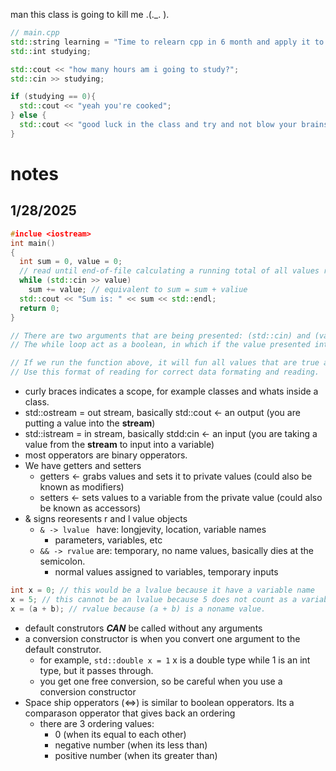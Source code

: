 man this class is going to kill me .(._. ).
```cpp
// main.cpp
std::string learning = "Time to relearn cpp in 6 month and apply it to data structures";
std::int studying;

std::cout << "how many hours am i going to study?";
std::cin >> studying;

if (studying == 0){
  std::cout << "yeah you're cooked";
} else {
  std::cout << "good luck in the class and try and not blow your brains out";
}
```
# notes
## 1/28/2025
```cpp
#inclue <iostream>
int main()
{
  int sum = 0, value = 0;
  // read until end-of-file calculating a running total of all values read
  while (std::cin >> value)
    sum += value; // equivalent to sum = sum + valiue
  std::cout << "Sum is: " << sum << std::endl;
  return 0;
}

// There are two arguments that are being presented: (std::cin) and (value)
// The while loop act as a boolean, in which if the value presented into the istream does not represent a correct value, then it does not run the function.

// If we run the function above, it will fun all values that are true and skip all values that are false.
// Use this format of reading for correct data formating and reading.
```

* curly braces indicates a scope, for example classes and whats inside a class.
* std::ostream = out stream, basically std::cout <- an output (you are putting a value into the **stream**)
* std::istream = in stream, basically stdd:cin <- an input (you are taking a value from the **stream** to input into a variable)
* most opperators are binary opperators.
* We have getters and setters
  * getters <- grabs values and sets it to private values (could also be known as modifiers)
  * setters <- sets values to a variable from the private value (could also be known as accessors)
* & signs reoresents r and l value objects
  * ```& -> lvalue ``` have: longjevity, location, variable names
    * parameters, variables, etc
  * ```&& -> rvalue``` are: temporary, no name values,  basically dies at the semicolon.
    * normal values assigned to variables, temporary inputs

``` cpp
int x = 0; // this would be a lvalue because it have a variable name
x = 5; // this cannot be an lvalue because 5 does not count as a variable name, so this is a rvalue
x = (a + b); // rvalue because (a + b) is a noname value.
```
* default construtors ***CAN*** be called without any arguments
* a conversion constructor is when you convert one argument to the default construtor.
  * for example, ``` std::double x = 1 ``` x is a double type while 1 is an int type, but it passes through.
  * you get one free conversion, so be careful when you use a conversion constructor
* Space ship opperators (<=>)  is similar to boolean opperators. Its a comparason opperator that gives back an ordering
  * there are 3 ordering values:
    * 0 (when its equal to each other)
    * negative number (when its less than)
    * positive number (when its greater than)
